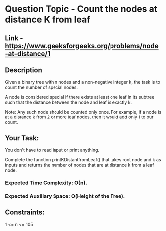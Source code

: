 # Question Topic - Count the nodes at distance K from leaf

## Link - https://www.geeksforgeeks.org/problems/node-at-distance/1

## Description

Given a binary tree with n nodes and a non-negative integer k, the task is to count the number of special nodes.

A node is considered special if there exists at least one leaf in its subtree such that the distance between the node and leaf is exactly k.

Note: Any such node should be counted only once. For example, if a node is at a distance k from 2 or more leaf nodes, then it would add only 1 to our count.


## Your Task:

You don't have to read input or print anything. 

Complete the function printKDistantfromLeaf() that takes root node and k as inputs and returns the number of nodes that are at distance k from a leaf node. 

### Expected Time Complexity: O(n).
### Expected Auxiliary Space: O(Height of the Tree).

## Constraints:

1 <= n <= 105
